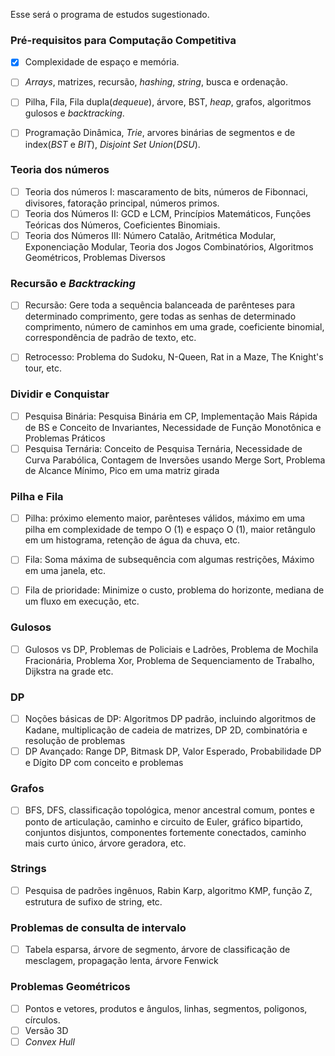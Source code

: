 Esse será o programa de estudos sugestionado.

### Pré-requisitos para Computação Competitiva
- [x] Complexidade de espaço e memória.
- [ ] *Arrays*, matrizes, recursão, *hashing*, *string*, busca e ordenação.
- [ ] Pilha, Fila, Fila dupla(*dequeue*), árvore, BST, *heap*, grafos, algoritmos gulosos e *backtracking*.
- [ ] Programação Dinâmica, *Trie*, arvores binárias de segmentos e de index(*BST* e *BIT*), *Disjoint Set Union*(*DSU*).


### Teoria dos números
- [ ] Teoria dos números I: mascaramento de bits, números de Fibonnaci, divisores, fatoração principal, números primos.
- [ ] Teoria dos Números II: GCD e LCM, Princípios Matemáticos, Funções Teóricas dos Números, Coeficientes Binomiais.
- [ ] Teoria dos Números III: Número Catalão, Aritmética Modular, Exponenciação Modular, Teoria dos Jogos Combinatórios, Algoritmos Geométricos, Problemas Diversos

### Recursão e *Backtracking*
- [ ] Recursão: Gere toda a sequência balanceada de parênteses para determinado comprimento, gere todas as senhas de determinado comprimento, número de caminhos em uma grade, coeficiente binomial, correspondência de padrão de texto, etc.
- [ ] Retrocesso: Problema do Sudoku, N-Queen, Rat in a Maze, The Knight's tour, etc.


### Dividir e Conquistar
- [ ] Pesquisa Binária: Pesquisa Binária em CP, Implementação Mais Rápida de BS e Conceito de Invariantes, Necessidade de Função Monotônica e Problemas Práticos
- [ ] Pesquisa Ternária: Conceito de Pesquisa Ternária, Necessidade de Curva Parabólica, Contagem de Inversões usando Merge Sort, Problema de Alcance Mínimo, Pico em uma matriz girada
### Pilha e Fila
- [ ] Pilha: próximo elemento maior, parênteses válidos, máximo em uma pilha em complexidade de tempo O (1) e espaço O (1), maior retângulo em um histograma, retenção de água da chuva, etc.
- [ ] Fila: Soma máxima de subsequência com algumas restrições, Máximo em uma janela, etc.
- [ ] Fila de prioridade: Minimize o custo, problema do horizonte, mediana de um fluxo em execução, etc.


### Gulosos
- [ ] Gulosos vs DP, Problemas de Policiais e Ladrões, Problema de Mochila Fracionária, Problema Xor, Problema de Sequenciamento de Trabalho, Dijkstra na grade etc.
### DP
- [ ] Noções básicas de DP: Algoritmos DP padrão, incluindo algoritmos de Kadane, multiplicação de cadeia de matrizes, DP 2D, combinatória e resolução de problemas
- [ ] DP Avançado: Range DP, Bitmask DP, Valor Esperado, Probabilidade DP e Dígito DP com conceito e problemas

### Grafos
- [ ] BFS, DFS, classificação topológica, menor ancestral comum, pontes e ponto de articulação, caminho e circuito de Euler, gráfico bipartido, conjuntos disjuntos, componentes fortemente conectados, caminho mais curto único, árvore geradora, etc.

### Strings
- [ ] Pesquisa de padrões ingênuos, Rabin Karp, algoritmo KMP, função Z, estrutura de sufixo de string, etc.

### Problemas de consulta de intervalo
- [ ] Tabela esparsa, árvore de segmento, árvore de classificação de mesclagem, propagação lenta, árvore Fenwick

### Problemas Geométricos
- [ ] Pontos e vetores, produtos e ângulos, linhas, segmentos, poligonos, círculos.
- [ ] Versão 3D
- [ ] *Convex Hull*
